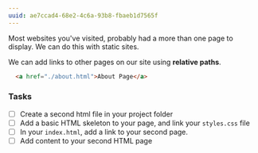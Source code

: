 ```yaml
---
uuid: ae7ccad4-68e2-4c6a-93b8-fbaeb1d7565f
---
```

<!--  
  Explain how you can add a second webpage to a static site
  - Give them suggestions for what to add
  - Explain how to reuse styles between the two pages
-->

Most websites you've visited, probably had a more than one page to display. We can do this with static sites.


We can add links to other pages on our site using **relative paths**.


```html
  <a href="./about.html">About Page</a>
```

### Tasks

- [ ] Create a second html file in your project folder
- [ ] Add a basic HTML skeleton to your page, and link your `styles.css` file
- [ ] In your `index.html`, add a link to your second page.
- [ ] Add content to your second HTML page
